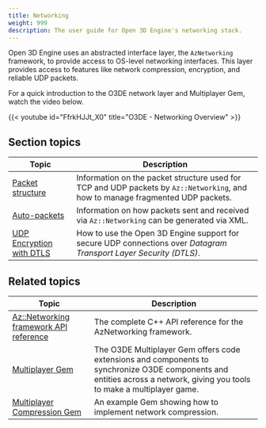 ```yaml
---
title: Networking
weight: 999
description: The user guide for Open 3D Engine's networking stack.
---
```


Open 3D Engine uses an abstracted interface layer, the `AzNetworking` framework, to provide access to OS-level networking interfaces. This layer provides access to features like network compression, encryption, and reliable UDP packets.

For a quick introduction to the O3DE network layer and Multiplayer Gem, watch the video below.

{{< youtube id="FfrkHJJt_X0" title="O3DE - Networking Overview" >}}

## Section topics

| Topic | Description |
|---|---|
| [Packet structure](./packets) | Information on the packet structure used for TCP and UDP packets by `Az::Networking`, and how to manage fragmented UDP packets. |
| [Auto-packets](./autopackets) | Information on how packets sent and received via `Az::Networking` can be generated via XML. |
| [UDP Encryption with DTLS](./encryption) | How to use the Open 3D Engine support for secure UDP connections over *Datagram Transport Layer Security (DTLS)*. |

## Related topics

| Topic | Description |
|---|---|
| [Az::Networking framework API reference](/docs/api/frameworks/aznetworking/annotated.html) | The complete C++ API reference for the AzNetworking framework. |
| [Multiplayer Gem](/docs/user-guide/gems/reference/multiplayer/) | The O3DE Multiplayer Gem offers code extensions and components to synchronize O3DE components and entities across a network, giving you tools to make a multiplayer game. |
| [Multiplayer Compression Gem](/docs/user-guide/gems/reference/multiplayer/multiplayer-compression) | An example Gem showing how to implement network compression. |
